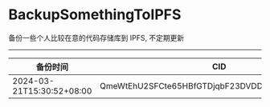 # BackupSomethingToIPFS
备份一些个人比较在意的代码存储库到 IPFS, 不定期更新

---

| 备份时间                  | CID                                            |
| ------------------------- | ---------------------------------------------- |
| 2024-03-21T15:30:52+08:00 | QmeWtEhU2SFCte65HBfGTDjqbF23DVDDM7EM6kqGVAV4VE |
